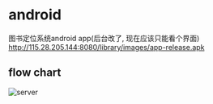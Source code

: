 # android

图书定位系统android app(后台改了, 现在应该只能看个界面)  
http://115.28.205.144:8080/library/images/app-release.apk  
  
## flow chart
![server](https://github.com/meiqua/bpsys-server/blob/master/server.png)
